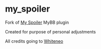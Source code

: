 # my_spoiler

Fork of [My Spoiler](https://community.mybb.com/mods.php?action=view&pid=614) MyBB plugin

Created for purpose of personal adjustments

All credits going to [Whiteneo](https://community.mybb.com/user-51493.html)

